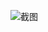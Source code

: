 ![截图](https://github.com/Chicksqace/Wx_Tem_Share_1/assets/96372678/9dafe13d-94ef-4b0c-9ba9-6f52ccd7aa2e)
